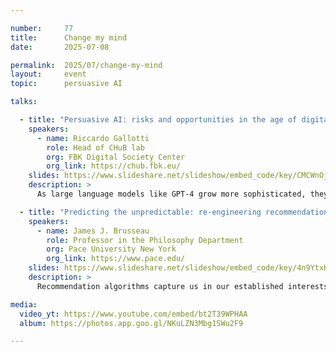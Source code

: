 ```yaml
---

number:     77
title:      Change my mind
date:       2025-07-08

permalink:  2025/07/change-my-mind
layout:     event
topic:      persuasive AI

talks:

  - title: "Persuasive AI: risks and opportunities in the age of digital debate"
    speakers:
      - name: Riccardo Gallotti
        role: Head of CHuB lab
        org: FBK Digital Society Center
        org_link: https://chub.fbk.eu/
    slides: https://www.slideshare.net/slideshow/embed_code/key/CMCWnOjj9ONS4L
    description: >
      As large language models like GPT-4 grow more sophisticated, they’re no longer just generating text—they’re shaping opinions. In controlled debates with over 900 participants, AI was often more persuasive than humans, especially when using even minimal personal data. This raises critical questions about AI-driven manipulation, the spread of disinformation, and how we might harness the same tools to build effective, personalized counter-narratives.

  - title: "Predicting the unpredictable: re-engineering recommendation algorithms for freedom, society, and money"
    speakers:
      - name: James J. Brusseau
        role: Professor in the Philosophy Department
        org: Pace University New York
        org_link: https://www.pace.edu/
    slides: https://www.slideshare.net/slideshow/embed_code/key/4n9YtxKj8uxViI
    description: >
      Recommendation algorithms capture us in our established interests and preferences. How can they be re-engineered to provoke new interests and curiosities? What ethical, social, and economic benefits result from recommendations that are engaging despite being unfamiliar?

media:
  video_yt: https://www.youtube.com/embed/bt2T39WPHAA
  album: https://photos.app.goo.gl/NKuLZN3Mbg1SWu2F9

---
```

